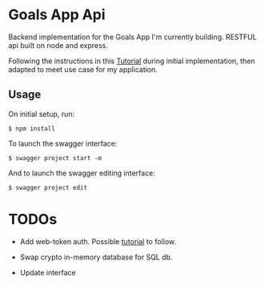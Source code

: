 # Goals App Api

Backend implementation for the Goals App I'm currently building. RESTFUL api built on node and express.  

Following the instructions in this [Tutorial](https://scotch.io/tutorials/speed-up-your-restful-api-development-in-node-js-with-swagger) during initial implementation, then adapted to meet use case for my application.

## Usage 

On initial setup, run: 

```
$ npm install
```

To launch the swagger interface: 

```
$ swagger project start -m
```

And to launch the swagger editing interface: 

```
$ swagger project edit
```

# TODOs 

- Add web-token auth.  Possible [tutorial](https://scotch.io/tutorials/authenticate-a-node-js-api-with-json-web-tokens) to follow.

- Swap crypto in-memory database for SQL db. 

- Update interface